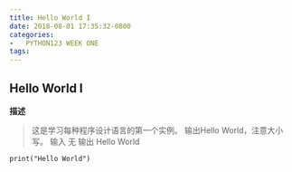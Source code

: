 ```yaml
---
title: Hello World I
date: 2018-08-01 17:35:32-0800
categories:
-   PYTHON123 WEEK ONE
tags:
---
```

## Hello World I
**描述**
>这是学习每种程序设计语言的第一个实例。
>输出Hello World，注意大小写。
>输入
>无
>输出
Hello World
``` 
print("Hello World")
```
